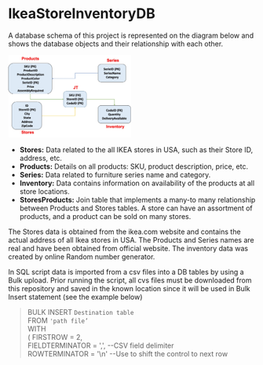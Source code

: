 # IkeaStoreInventoryDB

A database schema of this project is represented on the diagram below and shows the database objects and their relationship with each other.

<img src="DB_Schema.jpg " width="250" />

- **Stores:** Data related to the all IKEA stores in USA, such as their Store ID, address, etc.
- **Products:** Details on all products: SKU, product description, price, etc.
- **Series:** Data related to furniture series name and category.
- **Inventory:** Data contains information on availability of the products at all store locations.
- **StoresProducts:** Join table that implements a many-to many relationship between Products and Stores tables. A store can have an assortment of products, and a product can be sold on many stores.

The Stores data is obtained from the ikea.com website and contains the actual address of all Ikea stores in USA. The Products and Series names are real and have been obtained from official website. The inventory data was created by online Random number generator.

In SQL script data is imported from a csv files into a DB tables by using a Bulk upload. Prior running the script, all cvs files must be downloaded from this repository and saved in the known location since it will be used in Bulk Insert statement (see the example below)

> BULK INSERT `Destination table`<br>
>    FROM `'path file’`<br>
>    WITH <br>
>        (   FIRSTROW = 2,<br>
>            FIELDTERMINATOR = ',',	--CSV field delimiter<br>
>            ROWTERMINATOR = '\n' 	--Use to shift the control to next row<br>
<br>

